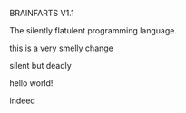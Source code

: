 
BRAINFARTS V1.1

The silently flatulent programming language.





this is a very smelly change

silent but deadly


hello world!

indeed
